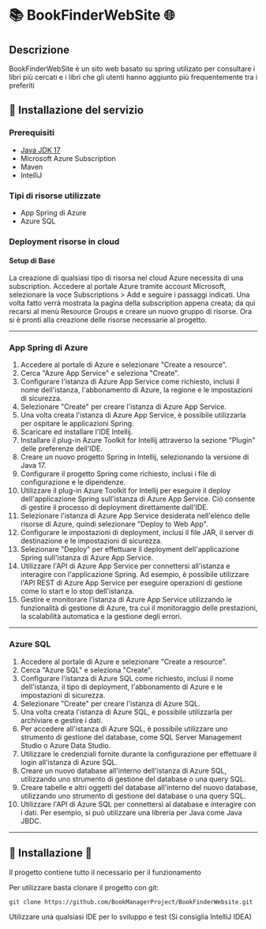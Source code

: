 # 📚 BookFinderWebSite 🌐

## Descrizione

BookFinderWebSite è un sito web basato su spring utilizato per consultare i libri più cercati e i libri che gli utenti
hanno aggiunto più frequentemente tra i preferiti

## 🚀 Installazione del servizio

### Prerequisiti

- [Java JDK 17](https://www.oracle.com/java/technologies/javase/jdk17-archive-downloads.html)
- Microsoft Azure Subscription
- Maven
- IntelliJ

### Tipi di risorse utilizzate

- App Spring di Azure
- Azure SQL

### Deployment risorse in cloud

#### Setup di Base

La creazione di qualsiasi tipo di risorsa nel cloud Azure necessita di una subscription. Accedere al portale Azure
tramite account Microsoft, selezionare la voce Subscriptions > Add e seguire i passaggi indicati. Una volta fatto verrà
mostrata la pagina della subscription appena creata; da qui recarsi al menù Resource Groups e creare un nuovo gruppo di
risorse. Ora si è pronti alla creazione delle risorse necessarie al progetto.
* **

### App Spring di Azure

1. Accedere al portale di Azure e selezionare "Create a resource".
2. Cerca "Azure App Service" e seleziona "Create".
3. Configurare l'istanza di Azure App Service come richiesto, inclusi il nome dell'istanza, l'abbonamento di Azure, la
   regione e le impostazioni di sicurezza.
4. Selezionare "Create" per creare l'istanza di Azure App Service.
5. Una volta creata l'istanza di Azure App Service, è possibile utilizzarla per ospitare le applicazioni Spring.
6. Scaricare ed installare l'IDE Intellij.
7. Installare il plug-in Azure Toolkit for Intellij attraverso la sezione "Plugin" delle preferenze dell'IDE.
8. Creare un nuovo progetto Spring in Intellij, selezionando la versione di Java 17.
9. Configurare il progetto Spring come richiesto, inclusi i file di configurazione e le dipendenze.
10. Utilizzare il plug-in Azure Toolkit for Intellij per eseguire il deploy dell'applicazione Spring sull'istanza di
    Azure App Service. Ciò consente di gestire il processo di deployment direttamente dall'IDE.
11. Selezionare l'istanza di Azure App Service desiderata nell'elenco delle risorse di Azure, quindi selezionare "Deploy
    to Web App".
12. Configurare le impostazioni di deployment, inclusi il file JAR, il server di destinazione e le impostazioni di
    sicurezza.
13. Selezionare "Deploy" per effettuare il deployment dell'applicazione Spring sull'istanza di Azure App Service.
14. Utilizzare l'API di Azure App Service per connettersi all'istanza e interagire con l'applicazione Spring. Ad
    esempio, è possibile utilizzare l'API REST di Azure App Service per eseguire operazioni di gestione come lo start e
    lo stop dell'istanza.
15. Gestire e monitorare l'istanza di Azure App Service utilizzando le funzionalità di gestione di Azure, tra cui il
    monitoraggio delle prestazioni, la scalabilità automatica e la gestione degli errori.

* **

### Azure SQL

1. Accedere al portale di Azure e selezionare "Create a resource".
2. Cerca "Azure SQL" e seleziona "Create".
3. Configurare l'istanza di Azure SQL come richiesto, inclusi il nome dell'istanza, il tipo di deployment, l'abbonamento
   di Azure e le impostazioni di sicurezza.
4. Selezionare "Create" per creare l'istanza di Azure SQL.
5. Una volta creata l'istanza di Azure SQL, è possibile utilizzarla per archiviare e gestire i dati.
6. Per accedere all'istanza di Azure SQL, è possibile utilizzare uno strumento di gestione del database, come SQL Server
   Management Studio o Azure Data Studio.
7. Utilizzare le credenziali fornite durante la configurazione per effettuare il login all'istanza di Azure SQL.
8. Creare un nuovo database all'interno dell'istanza di Azure SQL, utilizzando uno strumento di gestione del database o
   una query SQL.
9. Creare tabelle e altri oggetti del database all'interno del nuovo database, utilizzando uno strumento di gestione del
   database o una query SQL.
10. Utilizzare l'API di Azure SQL per connettersi al database e interagire con i dati. Per esempio, si può utilizzare
    una libreria per Java come Java JBDC.

* **

## 🧠 Installazione 🧠

Il progetto contiene tutto il necessario per il funzionamento

Per utilizzare basta clonare il progetto con git:

```
git clone https://github.com/BookManagerProject/BookFinderWebsite.git
```

Utilizzare una qualsiasi IDE per lo sviluppo e test (Si consiglia IntelliJ IDEA)
